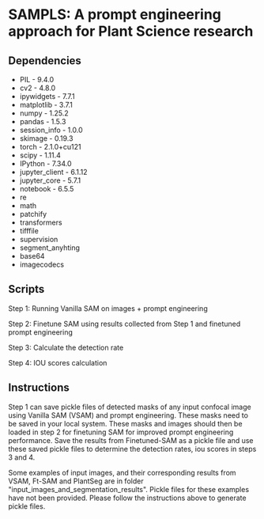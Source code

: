 # SAMPLS: A prompt engineering approach for Plant Science research

## Dependencies

* PIL -                 9.4.0
* cv2 -                 4.8.0
* ipywidgets -         7.7.1
* matplotlib -        3.7.1
* numpy -              1.25.2
* pandas -             1.5.3
* session_info -       1.0.0
* skimage -            0.19.3
* torch -              2.1.0+cu121
* scipy -              1.11.4
* IPython -            7.34.0
* jupyter_client -     6.1.12
* jupyter_core -       5.7.1
* notebook -           6.5.5
* re
* math
* patchify
* transformers
* tifffile
* supervision
* segment_anyhting
* base64
* imagecodecs

## Scripts

Step 1: Running Vanilla SAM on images + prompt engineering

Step 2: Finetune SAM using results collected from Step 1 and finetuned prompt engineering

Step 3: Calculate the detection rate 

Step 4: IOU scores calculation

## Instructions

Step 1 can save pickle files of detected masks of any input confocal image using Vanilla SAM (VSAM) and prompt engineering. These masks need to be saved in your local system. These masks and images should then be loaded in step 2 for finetuning SAM for improved prompt engineering performance. Save the results from Finetuned-SAM as a pickle file and use these saved pickle files to determine the detection rates, iou scores in steps 3 and 4.

Some examples of input images, and their corresponding results from VSAM, Ft-SAM and PlantSeg are in folder "input_images_and_segmentation_results". Pickle files for these examples have not been provided. Please follow the instructions above to generate pickle files. 



